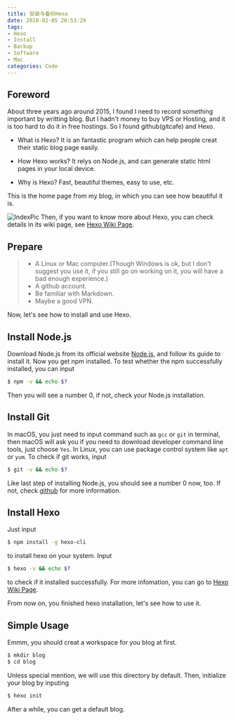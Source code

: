 ```yaml
---
title: 安装与备份Hexo
date: 2018-02-05 20:53:29
tags:
- Hexo
- Install
- Backup
- Software
- Mac
categories: Code
---
```

## Foreword
  About three years ago around 2015, I found I need to record something important by writting blog. But I hadn't money to buy VPS or Hosting, and it is too hard to do it in free hostings. So I found github(gitcafe) and Hexo.
  - What is Hexo?
  It is an fantastic program which can help people creat their static blog page easily.

  - How Hexo works?
  It relys on Node.js, and can generate static html pages in your local device.

  - Why is Hexo?
  Fast, beautiful themes, easy to use, etc.

  This is the home page from my blog, in which you can see how beautiful it is.
  <!--more-->
  ![IndexPic][2]
  Then, if you want to know more about Hexo, you can check details in its wiki page, see [Hexo Wiki Page][1].

## Prepare
  > - A Linux or Mac computer.(Though Windows is ok, but I don't suggest you use it, if you still go on working on it, you will have a bad enough experience.)
  > - A github account.
  > - Be familiar with Markdown.
  > - Maybe a good VPN.

  Now, let's see how to install and use Hexo.

## Install Node.js
  Download Node.js from its official website [Node.js][3], and follow its guide to install it. Now you get npm installed. To test whether the npm successfully installed, you can input
  ```bash
  $ npm -v && echo $?
  ```
  Then you will see a number 0, if not, check your Node.js installation.

## Install Git
  In macOS, you just need to input command such as `gcc` or `git` in terminal, then macOS will ask you if you need to download developer command line tools, just choose `Yes`.
  In Linux, you can use package control system like `apt` or `yum`.
  To check if git works, input
  ```bash
  $ git -v && echo $?
  ```
  Like last step of installing Node.js, you should see a number 0 now, too. If not, check [github][4] for more information.

## Install Hexo
  Just input
  ```bash
  $ npm install -g hexo-cli
  ```
  to install hexo on your system. Input
  ```bash
  $ hexo -v && echo $?
  ```
  to check if it installed successfully. For more infomation, you can go to [Hexo Wiki Page][1].

  From now on, you finished hexo installation, let's see how to use it.

## Simple Usage
  Emmm, you should creat a workspace for you blog at first.
  ```bash
  $ mkdir blog
  $ cd blog
  ```
  Unless special mention, we will use this directory by default.
  Then, initialize your blog by inputing
  ```bash
  $ hexo init
  ```
  After a while, you can get a default blog.


  [1]: http://hexo.io/
  [2]: http://7xju1y.com1.z0.glb.clouddn.com/20180206233011_0CbdUI_FireShot%20Capture%203%20-%20CWind%20-%20https___i.r6up.win_.jpeg
  [3]: http://nodejs.org/
  [4]: https://github.com
  [5]: http://
